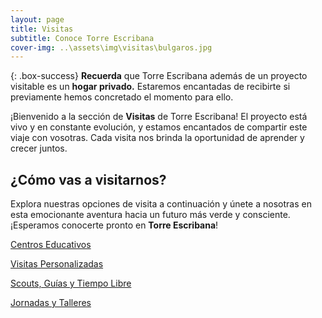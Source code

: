 ```yaml
---
layout: page
title: Visitas
subtitle: Conoce Torre Escribana
cover-img: ..\assets\img\visitas\bulgaros.jpg
---
```


{: .box-success}
**Recuerda** que Torre Escribana además de un proyecto visitable es un **hogar privado.** Estaremos encantadas de recibirte si previamente hemos concretado el momento para ello.

¡Bienvenido a la sección de **Visitas** de Torre Escribana! El proyecto está vivo y en constante evolución, y estamos encantados de compartir este viaje con vosotras. Cada visita nos brinda la oportunidad de aprender y crecer juntos.


## ¿Cómo vas a visitarnos?
Explora nuestras opciones de visita a continuación y únete a nosotras en esta emocionante aventura hacia un futuro más verde y consciente. ¡Esperamos conocerte pronto en **Torre Escribana**!


[Centros Educativos](/visitas-educa)

[Visitas Personalizadas](/visitas-individual)

[Scouts, Guías y Tiempo Libre](/visitas-scouts)

[Jornadas y Talleres](/visitas-talleres)

